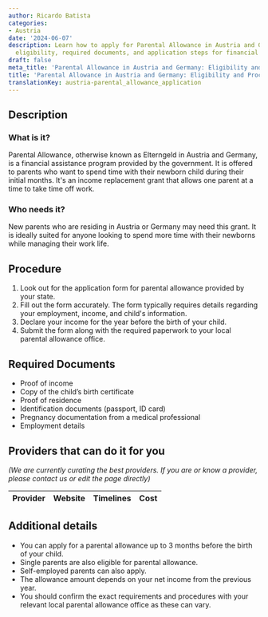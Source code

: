 ```yaml
---
author: Ricardo Batista
categories:
- Austria
date: '2024-06-07'
description: Learn how to apply for Parental Allowance in Austria and Germany. Discover
  eligibility, required documents, and application steps for financial assistance.
draft: false
meta_title: 'Parental Allowance in Austria and Germany: Eligibility and Process'
title: 'Parental Allowance in Austria and Germany: Eligibility and Process'
translationKey: austria-parental_allowance_application
---
```


## Description
### What is it?
Parental Allowance, otherwise known as Elterngeld in Austria and Germany, is a financial assistance program provided by the government. It is offered to parents who want to spend time with their newborn child during their initial months. It's an income replacement grant that allows one parent at a time to take time off work.

### Who needs it?
New parents who are residing in Austria or Germany may need this grant. It is ideally suited for anyone looking to spend more time with their newborns while managing their work life. 

## Procedure
1. Look out for the application form for parental allowance provided by your state.
2. Fill out the form accurately. The form typically requires details regarding your employment, income, and child's information.
3. Declare your income for the year before the birth of your child.
4. Submit the form along with the required paperwork to your local parental allowance office.

## Required Documents
- Proof of income
- Copy of the child’s birth certificate
- Proof of residence
- Identification documents (passport, ID card)
- Pregnancy documentation from a medical professional
- Employment details

## Providers that can do it for you

_(We are currently curating the best providers. If you are or know a provider, please contact us or edit the page directly)_

| Provider        |     Website     |     Timelines    |       Cost      |
| --------------- | --------------- |  :-------------: | :-------------: |

## Additional details
- You can apply for a parental allowance up to 3 months before the birth of your child.
- Single parents are also eligible for parental allowance.
- Self-employed parents can also apply.
- The allowance amount depends on your net income from the previous year. 
- You should confirm the exact requirements and procedures with your relevant local parental allowance office as these can vary.